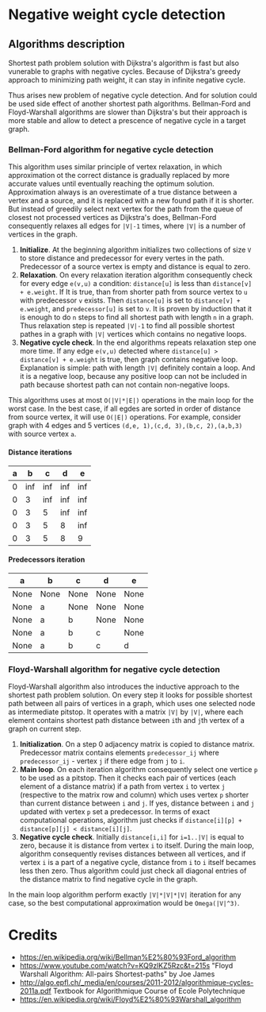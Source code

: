 # Negative weight cycle detection
## Algorithms description
Shortest path problem solution with Dijkstra's algorithm is fast but also vunerable to graphs with negative cycles. Because of Dijkstra's greedy approach to minimizing path weight, it can stay in infinite negative cycle.

Thus arises new problem of negative cycle detection. And for solution could be used side effect of another shortest path algorithms. Bellman-Ford and Floyd-Warshall algorithms are slower than Dijkstra's but their approach is more stable and allow to detect a prescence of negative cycle in a target graph.
### Bellman-Ford algorithm for negative cycle detection
This algorithm uses similar principle of vertex relaxation, in which approximation ot the correct distance is gradually replaced by more accurate values until eventually reaching the optimum solution. Approximation always is an overestimate of a true distance between a vertex and a source, and it is replaced with a new found path if it is shorter. But instead of greedily select next vertex for the path from the queue of closest not processed vertices as Dijkstra's does, Bellman-Ford consequently relaxes all edges for `|V|-1` times, where `|V|` is a number of vertices in the graph.
1. **Initialize**. At the beginning algorithm initializes two collections of size `V` to store distance and predecessor for every vertes in the path. Predecessor of a source vertex is empty and distance is equal to zero.
2. **Relaxation**. On every relaxation iteration algorithm consequently check for every edge `e(v,u)` a condition: `distance[u]` is less than `distance[v] + e.weight`. If It is true, than from shorter path from source vertex to `u` with predecessor `v` exists. Then `distance[u]` is set to `distance[v] + e.weight`, and `predecessor[u]` is set to `v`. It is proven by induction that it is enough to do `n` steps to find all shortest path with length `n` in a graph. Thus relaxation step is repeated `|V|-1` to find all possible shortest pathes in a graph with `|V|` vertices which contains no negative loops.
3. **Negative cycle check**. In the end algorithms repeats relaxation step one more time. If any edge `e(v,u)` detected where `distance[u] > distance[v] + e.weight` is true, then graph contains negative loop. Explanation is simple: path with length `|V|` definitely contain a loop. And it is a negative loop, because any positive loop can not be included in path because shortest path can not contain non-negative loops.

This algorithms uses at most `O(|V|*|E|)` operations in the main loop for the worst case. In the best case, if all egdes are sorted in order of distance from source vertex, it will use `O(|E|)` operations.
For example, consider graph with 4 edges and 5 vertices `(d,e, 1),(c,d, 3),(b,c, 2),(a,b,3)` with source vertex `a`.

#### Distance iterations
| a | b   | c   | d   | e   |
|---|-----|-----|-----|-----|
| 0 | inf | inf | inf | inf |
| 0 | 3   | inf | inf | inf |
| 0 | 3   | 5   | inf | inf |
| 0 | 3   | 5   | 8   | inf |
| 0 | 3   | 5   | 8   | 9   |

#### Predecessors iteration
| a    | b    | c    | d    | e    |
|------|------|------|------|------|
| None | None | None | None | None |
| None | a    | None | None | None |
| None | a    | b    | None | None |
| None | a    | b    | c    | None |
| None | a    | b    | c    | d    |


### Floyd-Warshall algorithm for negative cycle detection
Floyd-Warshall algorithm also introduces the inductive approach to the shortest path problem solution. On every step it looks for possible shortest path between all pairs of vertices in a graph, which uses one selected node as intermediate pitstop. It operates with a matrix `|V|` by `|V|`, where each element contains shortest path distance between `i`th and `j`th vertex of a graph on current step.
1. **Initialization**. On a step 0 adjacency matrix is copied to distance matrix. Predecessor matrix contains elements `predecessor_ij` where `predecessor_ij` - vertex `j` if there edge from `j` to `i`.
2. **Main loop**. On each iteration algorithm consequently select one vertice `p` to be used as a pitstop. Then it checks each pair of vertices (each element of a distance matrix) if a path from vertex `i` to vertex `j` (respective to the matrix row and column) which uses vertex `p` shorter than current distance between `i` and `j`. If yes, distance between `i` and `j` updated with vertex `p` set a predecessor. In terms of exact computational operations, algorithm just checks if `distance[i][p] + distance[p][j] < distance[i][j]`.
3. **Negative cycle check**. Initially `distance[i,i]` for `i=1..|V|` is equal to zero, because it is distance from vertex `i` to itself. During the main loop, algorithm consequently revises distances between all vertices, and if vertex `i` is a part of a negative cycle, distance from `i` to `i` itself becames less then zero. Thus algorithm could just check all diagonal entries of the distance matrix to find negative cycle in the graph.

In the main loop algorithm perform exactly `|V|*|V|*|V|` iteration for any case, so the best computational approximation would be `Omega(|V|^3)`.


# Credits
- https://en.wikipedia.org/wiki/Bellman%E2%80%93Ford_algorithm
- https://www.youtube.com/watch?v=KQ9zlKZ5Rzc&t=215s "Floyd Warshall Algorithm: All-pairs Shortest-paths" by Joe James
- http://algo.epfl.ch/_media/en/courses/2011-2012/algorithmique-cycles-2011a.pdf Textbook for Algorithmique Course of Ecole Polytechnique
- https://en.wikipedia.org/wiki/Floyd%E2%80%93Warshall_algorithm